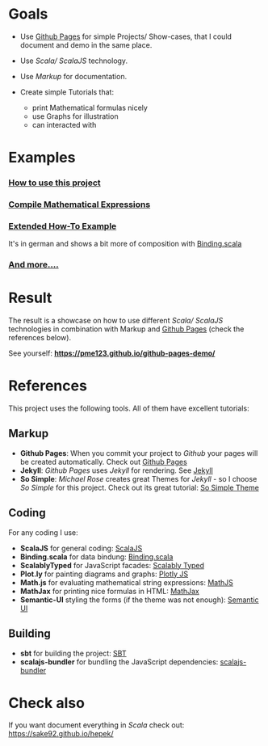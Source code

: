 # Goals
* Use [Github Pages] for simple Projects/ Show-cases, that I could document and demo in the same place.

* Use _Scala/ ScalaJS_ technology.
* Use _Markup_ for documentation.
* Create simple Tutorials that:
  * print Mathematical formulas nicely
  * use Graphs for illustration
  * can interacted with

# Examples
### [How to use this project]
### [Compile Mathematical Expressions]
### [Extended How-To Example]
It's in german and shows a bit more of composition with [Binding.scala]
### [And more....]

# Result
The result is a showcase on how to use different _Scala/ ScalaJS_ technologies in combination with Markup and [Github Pages] (check the references below).

See yourself: **https://pme123.github.io/github-pages-demo/**

# References

This project uses the following tools. All of them have excellent tutorials:
## Markup
- **Github Pages**: When you commit your project to _Github_ your pages will be created automatically. Check out [Github Pages]
- **Jekyll**: _Github Pages_ uses _Jekyll_ for rendering. See [Jekyll]
- **So Simple**: _Michael Rose_ creates great Themes for _Jekyll_ - so I choose _So Simple_ for this project. Check out its great tutorial: [So Simple Theme]

## Coding
For any coding I use:
- **ScalaJS** for general coding: [ScalaJS]
- **Binding.scala** for data bindung: [Binding.scala]
- **ScalablyTyped** for JavaScript facades: [Scalably Typed]
- **Plot.ly** for painting diagrams and graphs: [Plotly JS]
- **Math.js**  for evaluating mathematical string expressions: [MathJS]
- **MathJax** for printing nice formulas in HTML: [MathJax] 
- **Semantic-UI** styling the forms (if the theme was not enough): [Semantic UI] 

## Building
- **sbt** for building the project: [SBT]
- **scalajs-bundler** for bundling the JavaScript dependencies: [scalajs-bundler]

# Check also
If you want document everything in _Scala_ check out: https://sake92.github.io/hepek/

[Binding.scala]: https://github.com/ThoughtWorksInc/Binding.scala
[Git]: https://git-scm.com/book/en/v2/Getting-Started-Installing-Git
[Join Github]: https://github.com/join
[Github Pages]: https://pages.github.com
[Jekyll]: https://jekyllrb.com
[MathJax]:https://www.mathjax.org
[MathJS]: https://mathjs.org
[Plotly JS]: https://plot.ly/javascript/shapes/
[SBT]: https://www.scala-sbt.org
[Scalably Typed]: https://github.com/oyvindberg/ScalablyTyped
[ScalaJS]: http://www.scala-js.org
[scalajs-bundler]: https://github.com/scalacenter/scalajs-bundler
[Semantic UI]: https://semantic-ui.com
[So Simple Theme]: https://github.com/mmistakes/so-simple-theme

[How to use this project]: https://pme123.github.io/github-pages-demo/develop/2019/04/28/how-to.html
[Compile Mathematical Expressions]: https://pme123.github.io/github-pages-demo/math/2019/04/24/math-expression.html
[Extended How-To Example]: https://pme123.github.io/github-pages-demo/math/2019/04/24/math-kreis
[And more....]: https://pme123.github.io/github-pages-demo/posts/